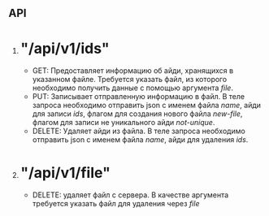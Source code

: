 ## API
1.  # "/api/v1/ids"
     - GET: Предоставляет информацию об айди, хранящихся в указанном файле. Требуется указать файл, из которого необходимо получить данные с помощью аргумента *file*.
     - PUT: Записывает отправленную информацию в файл. В теле запроса необходимо отправить json с именем файла *name*, айди для записи *ids*, флагом для создания нового файла *new-file*, флагом для записи не уникального айди *not-unique*.
     - DELETE: Удаляет айди из файла. В теле запроса необходимо отправить json с именем файла *name*, айди для удаления *ids*.
2. # "/api/v1/file"
   - DELETE: удаляет файл с сервера. В качестве аргумента требуется указать файл для удаления через *file*
